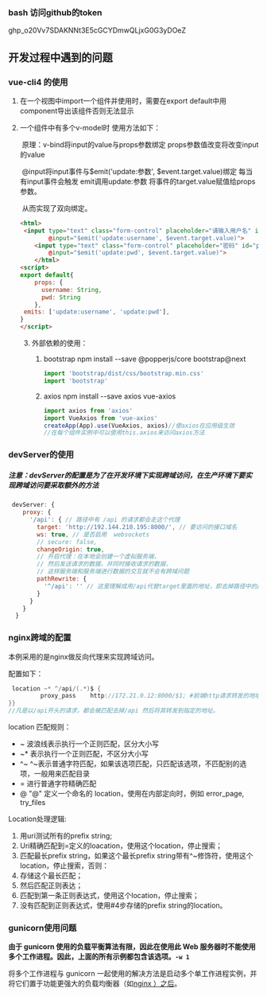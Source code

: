 ### bash 访问github的token

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



## 开发过程中遇到的问题

### vue-cli4 的使用

1. 在一个视图中import一个组件并使用时，需要在export default中用component导出该组件否则无法显示

2. 一个组件中有多个v-model时 使用方法如下：

   ​	原理：v-bind将input的value与props参数绑定 props参数值改变将改变input的value

   ​				@input将input事件与\$emit('update:参数', $event.target.value)绑定 每当有input事件会触发	emit调用update:参数 将事件的target.value赋值给props参数。

   ​				从而实现了双向绑定。

   ```html
   <html>
    <input type="text" class="form-control" placeholder="请输入用户名" id="username" :value="username"
           @input="$emit('update:username', $event.target.value)">
       <input type="text" class="form-control" placeholder="密码" id="pwd" :value="pwd"
           @input="$emit('update:pwd', $event.target.value)">
       </html>
   <script>
   export default{
       props: {
         username: String,
         pwd: String
       },
    emits: ['update:username', 'update:pwd'],
   }
   </script>  
   ```

   3. 外部依赖的使用：

      1. bootstrap   npm install --save @popperjs/core bootstrap@next

         ```js
         import 'bootstrap/dist/css/bootstrap.min.css'
         import 'bootstrap'
         ```

      2. axios   npm install --save axios vue-axios

         ```js
         import axios from 'axios'
         import VueAxios from 'vue-axios'
         createApp(App).use(VueAxios, axios)//使axios在应用级生效
         //在每个组件实例中可以使用this.axios来访问axios方法
         ```

### devServer的使用

##### 注意：devServer的配置是为了在开发环境下实现跨域访问，在生产环境下要实现跨域访问要采取额外的方法

```js
 devServer: {
    proxy: {
      '/api': { // 路径中有 /api 的请求都会走这个代理
        target: 'http://192.144.210.195:8000/', // 要访问的接口域名
        ws: true, // 是否启用  websockets
        // secure: false,
        changeOrigin: true,
        // 开启代理：在本地会创建一个虚拟服务端，
        // 然后发送请求的数据，并同时接收请求的数据，
        // 这样服务端和服务端进行数据的交互就不会有跨域问题
        pathRewrite: {
          '^/api': '' // 这里理解成用/api代替target里面的地址，即去掉路径中的/api  的这一截
        }
      }
    }
  }
```



### nginx跨域的配置

本例采用的是nginx做反向代理来实现跨域访问。

配置如下：

```C
 location ~* ^/api/(.*)$ {
         proxy_pass    http://172.21.0.12:8000/$1; #前端http请求转发的地址
}}
//凡是以/api开头的请求，都会被匹配去掉/api 然后将其转发到指定的地址。
```

location 匹配规则：

- ~      波浪线表示执行一个正则匹配，区分大小写
- ~*    表示执行一个正则匹配，不区分大小写
- ^~    ^~表示普通字符匹配，如果该选项匹配，只匹配该选项，不匹配别的选项，一般用来匹配目录
- =      进行普通字符精确匹配
- @     "@" 定义一个命名的 location，使用在内部定向时，例如 error_page, try_files

Location处理逻辑:

1. 用uri测试所有的prefix string;
2. Uri精确匹配到=定义的loacation，使用这个location，停止搜索；
3. 匹配最长prefix string，如果这个最长prefix string带有^~修饰符，使用这个location，停止搜索，否则：
4. 存储这个最长匹配；
5. 然后匹配正则表达；
6. 匹配到第一条正则表达式，使用这个location，停止搜索；
7. 没有匹配到正则表达式，使用#4步存储的prefix string的location。

### gunicorn使用问题

**由于 gunicorn 使用的负载平衡算法有限，因此在使用此 Web 服务器时不能使用多个工作进程。因此，上面的所有示例都包含该选项。`-w 1`**

将多个工作进程与 gunicorn 一起使用的解决方法是启动多个单工作进程实例，并将它们置于功能更强大的负载均衡器（如[nginx ）之后](https://www.nginx.com/)。

